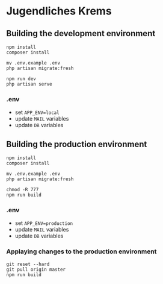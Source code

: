 # Jugendliches Krems
## Building the development environment
```
npm install
composer install

mv .env.example .env
php artisan migrate:fresh

npm run dev
php artisan serve
```
### .env
- set `APP_ENV=local`
- update `MAIL` variables
- update `DB` variables
## Building the production environment
```
npm install
composer install

mv .env.example .env
php artisan migrate:fresh

chmod -R 777
npm run build
```
### .env
- set `APP_ENV=production`
- update `MAIL` variables
- update `DB` variables
### Applaying changes to the production environment
```
git reset --hard
git pull origin master
npm run build
```